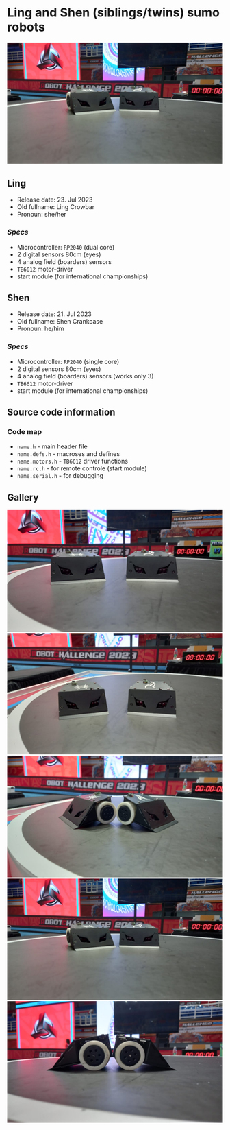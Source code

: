 # Ling and Shen (siblings/twins) sumo robots

![Ling and Shen](img\ls-3.jpeg)

## Ling

* Release date: 23. Jul 2023
* Old fullname: Ling Crowbar
* Pronoun: she/her

### *Specs*

* Microcontroller: `RP2040` (dual core)
* 2 digital sensors 80cm (eyes)
* 4 analog field (boarders) sensors
* `TB6612` motor-driver
* start module (for international championships)

## Shen

* Release date: 21. Jul 2023
* Old fullname: Shen Crankcase
* Pronoun: he/him

### *Specs*

* Microcontroller: `RP2040` (single core)
* 2 digital sensors 80cm (eyes)
* 4 analog field (boarders) sensors (works only 3)
* `TB6612` motor-driver
* start module (for international championships)

## Source code information

### Code map

* `name.h` - main header file
* `name.defs.h` - macroses and defines
* `name.motors.h` - `TB6612` driver functions
* `name.rc.h` - for remote controle (start module)
* `name.serial.h` - for debugging

## Gallery

![Ling and Shen](img\ls-1.jpeg)
![Ling and Shen](img\ls-1.1.jpeg)
![Ling and Shen](img\ls-2.jpeg)
![Ling and Shen](img\ls-3.jpeg)
![Ling and Shen](img\ls-5.jpeg)